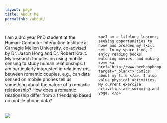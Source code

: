 ```yaml
---
layout: page
title: About Me
permalink: /about/
---
```

<div class="typegrid-container">

  <div class="desktop-9 columns">
    <p>I am a 3rd year PhD student at the Human-Computer Interaction Institute at Carnegie Mellon University, co-advised by Dr. Jason Hong and Dr. Robert Kraut. My research focuses on using mobile sensing to study human relationships. I am particularly interested in relationships between romantic couples, e.g., can data sensed on mobile phones tell us something about the nature of a romantic relationship? How does a romantic relationship differ from a friendship based on mobile phone data? </p>

    <p>I am a lifelong learner, seeking opportunities to hone and broaden my skill set. In my spare time, I enjoy reading books, watching movies, and making some <a href="http://www.beeboopboop.com" target="_blank"> comics about my life </a>. I also value physical activities. My current exercise activities are swimming and yoga. </p>
  </div>

  <div class="desktop-3 columns" style="padding-left:0px; padding-top:18px;">
      <!-- <h5>Siyan Zhao</h5>
      <h5>SI-yen JOW</h5> -->
    <img class="logo-img" src="{{ site.baseurl }}/images/2018chi.jpg"/>

  </div>
</div>
